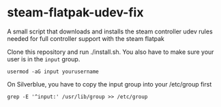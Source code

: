 # steam-flatpak-udev-fix
A small script that downloads and installs the steam controller udev rules needed for full controller support with the steam flatpak

Clone this repository and run ./install.sh. You also have to make sure your user is in the `input` group.

```
usermod -aG input yourusername
```

On Silverblue, you have to copy the input group into your /etc/group first
```
grep -E '^input:' /usr/lib/group >> /etc/group
```
